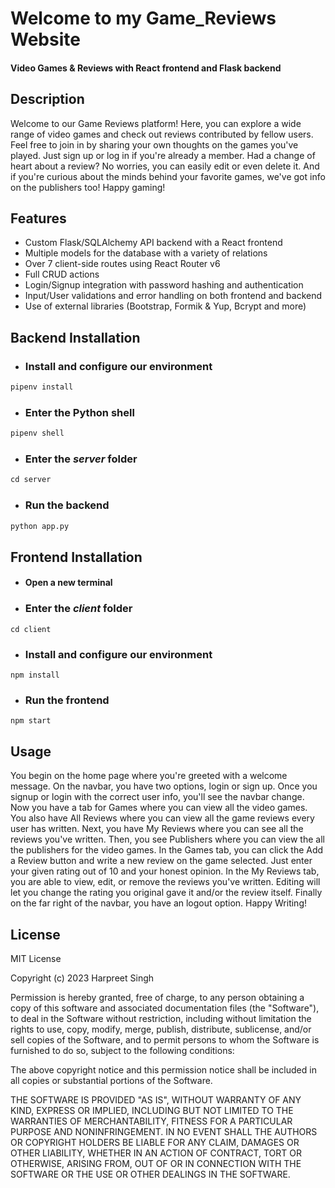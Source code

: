 # Welcome to my Game_Reviews Website
#### Video Games &amp; Reviews with React frontend and Flask backend

## Description
Welcome to our Game Reviews platform! Here, you can explore a wide range of video games and check out reviews contributed by fellow users. Feel free to join in by sharing your own thoughts on the games you've played. Just sign up or log in if you're already a member. Had a change of heart about a review? No worries, you can easily edit or even delete it. And if you're curious about the minds behind your favorite games, we've got info on the publishers too! Happy gaming!


## Features
+ Custom Flask/SQLAlchemy API backend with a React frontend
+ Multiple models for the database with a variety of relations
+ Over 7 client-side routes using React Router v6
+ Full CRUD actions
+ Login/Signup integration with password hashing and authentication
+ Input/User validations and error handling on both frontend and backend
+ Use of external libraries (Bootstrap, Formik &amp; Yup, Bcrypt and more)


## Backend Installation

+ ### Install and configure our environment
```python
pipenv install
```

+ ### Enter the Python shell
```python
pipenv shell
``` 

+ ### Enter the *server* folder
```python
cd server
```

+ ### Run the backend
```python
python app.py
```

## Frontend Installation

+ #### Open a new terminal

+ ### Enter the *client* folder
```react
cd client
```

+ ### Install and configure our environment
```react
npm install
```

+ ### Run the frontend
```react
npm start
```

## Usage
You begin on the home page where you're greeted with a welcome message. On the navbar, you have two options, login or sign up. Once you signup or login with the correct user info, you'll see the navbar change. Now you have a tab for Games where you can view all the video games. You also have All Reviews where you can view all the game reviews every user has written. Next, you have My Reviews where you can see all the reviews you've written. Then, you see Publishers where you can view the all the publishers for the video games. In the Games tab, you can click the Add a Review button and write a new review on the game selected. Just enter your given rating out of 10 and your honest opinion. In the My Reviews tab, you are able to view, edit, or remove the reviews you've written. Editing will let you change the rating you original gave it and/or the review itself. Finally on the far right of the navbar, you have an logout option. Happy Writing!


## License
MIT License

Copyright (c) 2023 Harpreet Singh

Permission is hereby granted, free of charge, to any person obtaining a copy of this software and associated documentation files (the "Software"), to deal in the Software without restriction, including without limitation the rights to use, copy, modify, merge, publish, distribute, sublicense, and/or sell copies of the Software, and to permit persons to whom the Software is furnished to do so, subject to the following conditions:

The above copyright notice and this permission notice shall be included in all copies or substantial portions of the Software.

THE SOFTWARE IS PROVIDED "AS IS", WITHOUT WARRANTY OF ANY KIND, EXPRESS OR IMPLIED, INCLUDING BUT NOT LIMITED TO THE WARRANTIES OF MERCHANTABILITY, FITNESS FOR A PARTICULAR PURPOSE AND NONINFRINGEMENT. IN NO EVENT SHALL THE AUTHORS OR COPYRIGHT HOLDERS BE LIABLE FOR ANY CLAIM, DAMAGES OR OTHER LIABILITY, WHETHER IN AN ACTION OF CONTRACT, TORT OR OTHERWISE, ARISING FROM, OUT OF OR IN CONNECTION WITH THE SOFTWARE OR THE USE OR OTHER DEALINGS IN THE SOFTWARE.